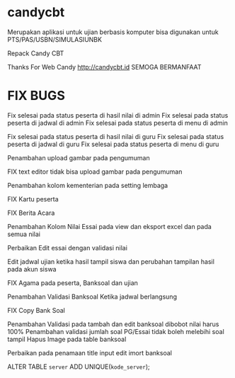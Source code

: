 # candycbt
Merupakan aplikasi untuk ujian berbasis komputer 
bisa digunakan untuk PTS/PAS/USBN/SIMULASIUNBK

Repack Candy CBT

Thanks For Web Candy http://candycbt.id
SEMOGA BERMANFAAT

# FIX BUGS

Fix selesai pada status peserta di hasil nilai di admin
Fix selesai pada status peserta di jadwal di admin
Fix selesai pada status peserta di menu di admin

Fix selesai pada status peserta di hasil nilai di guru
Fix selesai pada status peserta di jadwal di guru
Fix selesai pada status peserta di menu di guru

Penambahan upload gambar pada pengumuman

FIX text editor tidak bisa upload gambar pada pengumuman

Penambahan kolom kementerian pada setting lembaga

FIX Kartu peserta

FIX Berita Acara

Penambahan Kolom Nilai Essai pada view dan eksport excel dan pada semua nilai

Perbaikan Edit essai dengan validasi nilai

Edit jadwal ujian ketika hasil tampil siswa dan perubahan tampilan hasil pada akun siswa

FIX Agama pada peserta, Banksoal dan ujian

Penambahan Validasi Banksoal Ketika jadwal berlangsung

FIX Copy Bank Soal

Penambahan Validasi pada tambah dan edit banksoal dibobot nilai harus 100%
Penambahan validasi jumlah soal PG/Essai tidak boleh melebihi soal tampil
Hapus Image pada table banksoal

Perbaikan pada penamaan title input edit imort banksoal

ALTER TABLE `server` ADD UNIQUE(`kode_server`); 
